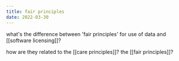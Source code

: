 ```yaml
---
title: fair principles
date: 2022-03-30
---
```


what's the difference between 'fair principles' for use of data and [[software licensing]]?

how are they related to the [[care principles]]? the [[fair principles]]?
